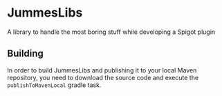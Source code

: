 # JummesLibs

A library to handle the most boring stuff while developing a Spigot plugin

## Building

In order to build JummesLibs and publishing it to your local Maven repository, you need to download the source code and execute the `publishToMavenLocal` gradle task.